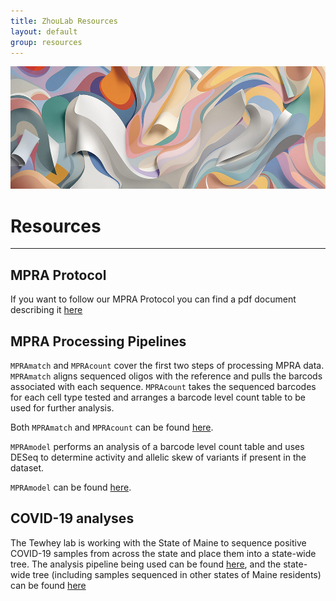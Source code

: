 ```yaml
---
title: ZhouLab Resources
layout: default
group: resources
---
```


<img class="img-fluid mx-auto d-block" src="/static/img/resource1.png" alt="resource1" style="paddig-bottom:0.5em;">


# Resources
---
## MPRA Protocol

If you want to follow our MPRA Protocol you can find a pdf document describing it [here](/static/pdf/ENCODE_MPRA_Protocol-Tewhey_Lab.pdf)

## MPRA Processing Pipelines

`MPRAmatch` and `MPRAcount` cover the first two steps of processing MPRA data. `MPRAmatch` aligns sequenced oligos with the reference and pulls the barcods associated with each sequence. `MPRAcount` takes the sequenced barcodes for each cell type tested and arranges a barcode level count table to be used for further analysis.

Both `MPRAmatch` and `MPRAcount` can be found [here](https://github.com/tewhey-lab/MPRA_oligo_barcode_pipeline).

`MPRAmodel` performs an analysis of a barcode level count table and uses DESeq to determine activity and allelic skew of variants if present in the dataset.

`MPRAmodel` can be found [here](https://github.com/tewhey-lab/MPRAmodel).

## COVID-19 analyses

The Tewhey lab is working with the State of Maine to sequence positive COVID-19 samples from across the state and place them into a state-wide tree. The analysis pipeline being used can be found [here](https://github.com/tewhey-lab/SARS-CoV-2-Consensus), and the state-wide tree (including samples sequenced in other states of Maine residents) can be found [here](https://github.com/tewhey-lab/SARS-CoV-2-Consensus)
